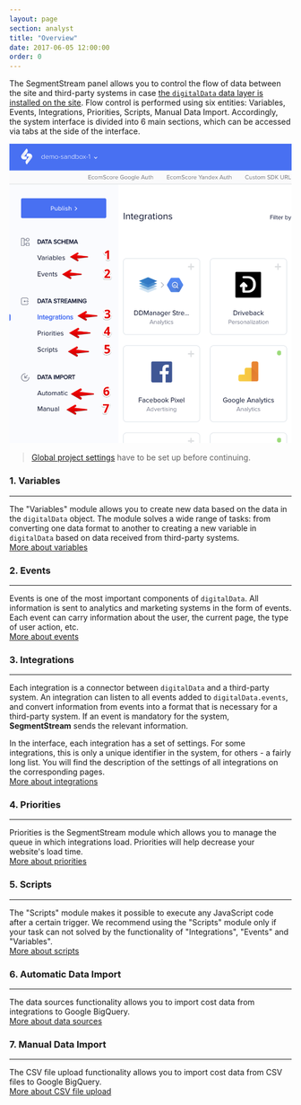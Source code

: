 ```yaml
---
layout: page
section: analyst
title: "Overview"
date: 2017-06-05 12:00:00
order: 0
---
```


The SegmentStream panel allows you to control the flow of data between the site and third-party systems in case [the `digitalData` data layer is installed on the site](/for-developer/). Flow control is performed using six entities: Variables, Events, Integrations, Priorities, Scripts, Manual Data Import. Accordingly, the system interface is divided into 6 main sections, which can be accessed via tabs at the side of the interface.

![](/img/overview.11.png)

> [Global project settings](/for-analyst/settings) have to be set up before continuing.

### 1. Variables
------
The "Variables" module allows you to create new data based on the data in the `digitalData` object. The module solves a wide range of tasks: from converting one data format to another to creating a new variable in `digitalData` based on data received from third-party systems. <br />
[More about variables](/for-analyst/variables)

### 2. Events
------
Events is one of the most important components of `digitalData`. All information is sent to analytics and marketing systems in the form of events. Each event can carry information about the user, the current page, the type of user action, etc. <br />
[More about events](/for-analyst/events)

### 3. Integrations
------
Each integration is a connector between `digitalData` and a third-party system. An integration can listen to all events added to `digitalData.events`, and convert information from events into a format that is necessary for a third-party system. If an event is mandatory for the system, **SegmentStream** sends the relevant information.

In the interface, each integration has a set of settings. For some integrations, this is only a unique identifier in the system, for others - a fairly long list. You will find the description of the settings of all integrations on the corresponding pages. <br />
[More about integrations](/for-analyst/integrations)

### 4. Priorities
------
Priorities is the SegmentStream module which allows you to manage the queue in which integrations load. Priorities will help decrease your website's load time.<br />
[More about priorities](/for-analyst/priorities)

### 5. Scripts
------
The "Scripts" module makes it possible to execute any JavaScript code after a certain trigger. We recommend using the "Scripts" module only if your task can not solved by the functionality of "Integrations", "Events" and "Variables". <br />
[More about scripts](/for-analyst/scripts)

### 6. Automatic Data Import
------
The data sources functionality allows you to import cost data from integrations to Google BigQuery.<br />
[More about data sources](/datasources/index)

### 7. Manual Data Import
------
The CSV file upload functionality allows you to import cost data from CSV files to Google BigQuery.<br />
[More about CSV file upload](/for-analyst/manual-imports)
